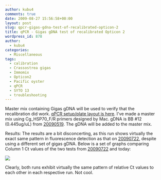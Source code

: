 ```yaml
---
author: kubu4
comments: true
date: 2009-08-27 15:56:58+00:00
layout: post
slug: qpcr-gigas-gdna-test-of-recalibrated-opticon-2
title: qPCR - Gigas gDNA test of recalibrated Opticon 2
wordpress_id: 878
author:
  - kubu4
categories:
  - Miscellaneous
tags:
  - calibration
  - Crassostrea gigas
  - Immomix
  - Opticon2
  - Pacific oyster
  - qPCR
  - SYTO 13
  - troubleshooting
---
```


Master mix containing Gigas gDNA will be used to verify that the recalibration did work. [qPCR setup/plate layout is here](https://eagle.fish.washington.edu/Arabidopsis/Notebook%20Workup%20Files/20090827-01.jpg). I've made a master mix using Cg_HSP70_F/R primers designed by Mac. gDNA is BB #12 (0.445ug/uL) from [20090519](/Sam%27s+Working+Notebook+Jan-May+2009#sjw20090519). The gDNA will be added to the master mix.

Results: The results are a bit disconcerting, as this run shows virtually the exact same pattern in fluorescence detection as that on [20090722](/Sam%27s+Working+Notebook+Jun-Aug+2009#sjw20090722), despite using a different set of gigas gDNA. Below is a set of graphs comparing Column 1 Ct values of the two tests from [20090722](/Sam%27s+Working+Notebook+Jun-Aug+2009#sjw20090722) and today:

![](https://img.skitch.com/20090827-8rwrr6161dc2gt74k1gj19tspp.jpg)

Clearly, both runs exhibit virtually the same pattern of relative Ct values to each other in each respective run. Not cool.
